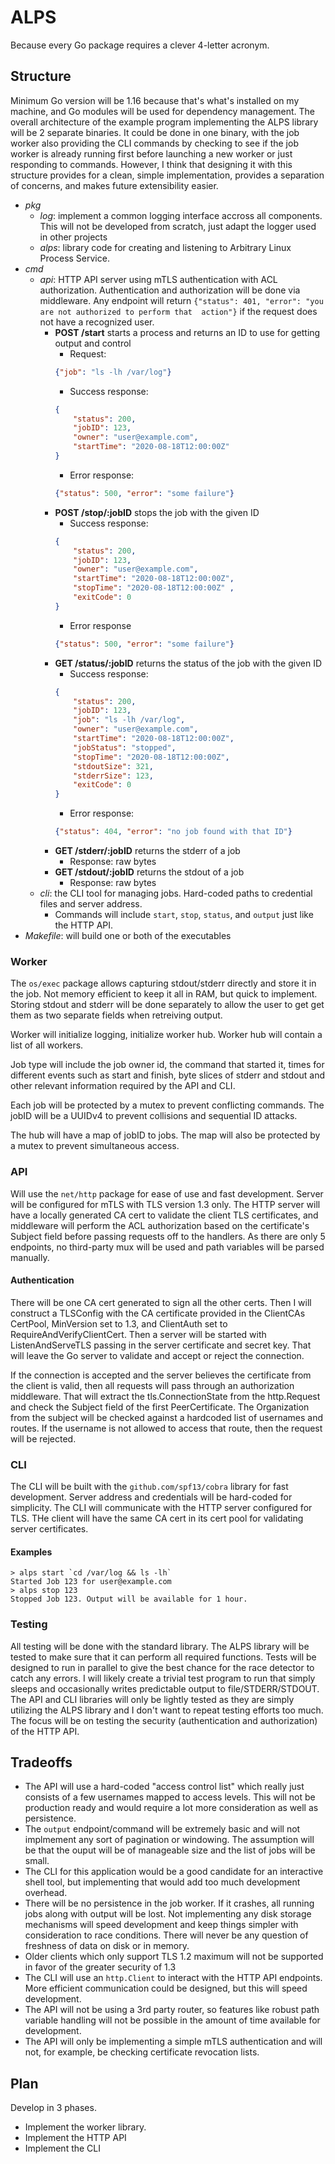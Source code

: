 # ALPS
Because every Go package requires a clever 4-letter acronym.

## Structure
Minimum Go version will be 1.16 because that's what's installed on my machine, and Go modules will be used for dependency 
management. The overall architecture of the example program implementing the ALPS library will be 2 separate 
binaries. It could be done in one binary, with the job worker also providing the CLI commands by checking to see if the 
job worker is already running first before launching a new worker or just responding to commands. However, I think that 
designing it with this structure provides for a clean, simple implementation, provides a separation of concerns, and 
makes future extensibility easier. 

- *pkg*
    - *log*: implement a common logging interface accross all components. This will not be developed from scratch,
    just adapt the logger used in other projects
    - *alps*: library code for creating and listening to Arbitrary Linux Process Service.
- *cmd*
    - *api*: HTTP API server using mTLS authentication with ACL authorization.  Authentication and authorization will be 
    done via middleware. Any endpoint will return `{"status": 401, "error": "you are not authorized to perform that 
    action"}` if the request does not have a recognized user.
        - **POST /start** starts a process and returns an ID to use for getting output and control
            - Request: 
            ```json
            {"job": "ls -lh /var/log"}
            ```
            - Success response: 
            ```json
            {
                "status": 200, 
                "jobID": 123, 
                "owner": "user@example.com",
                "startTime": "2020-08-18T12:00:00Z" 
            }
            ``` 
            - Error response: 
            ```json
            {"status": 500, "error": "some failure"}
            ```
        - **POST /stop/:jobID** stops the job with the given ID
            - Success response: 
            ```json
            {
                "status": 200, 
                "jobID": 123, 
                "owner": "user@example.com",
                "startTime": "2020-08-18T12:00:00Z", 
                "stopTime": "2020-08-18T12:00:00Z" ,
                "exitCode": 0
            }
            ```
            - Error response 
            ```json
            {"status": 500, "error": "some failure"}
            ```
        - **GET /status/:jobID** returns the status of the job with the given ID
            - Success response:
            ```json
            {
                "status": 200, 
                "jobID": 123, 
                "job": "ls -lh /var/log",
                "owner": "user@example.com",
                "startTime": "2020-08-18T12:00:00Z", 
                "jobStatus": "stopped",
                "stopTime": "2020-08-18T12:00:00Z",
                "stdoutSize": 321,
                "stderrSize": 123,
                "exitCode": 0
            }
            ```
            - Error response: 
            ```json
            {"status": 404, "error": "no job found with that ID"}
            ```
        - **GET /stderr/:jobID** returns the stderr of a job
            - Response: raw bytes
        - **GET /stdout/:jobID** returns the stdout of a job
            - Response: raw bytes 
    - *cli*: the CLI tool for managing jobs. Hard-coded paths to credential files and server address.
        - Commands will include `start`, `stop`, `status`, and `output` just like the HTTP API.
- *Makefile*: will build one or both of the executables


### Worker
The `os/exec` package allows capturing stdout/stderr directly and store it in the job. Not memory efficient to keep it 
all in RAM, but quick to implement. Storing stdout and stderr will be done separately to allow the user to get get 
them as two separate fields when retreiving output.

Worker will initialize logging, initialize worker hub. Worker hub will contain a list of all workers.

Job type will include the job owner id, the command that started it, times for different events such as start 
and finish, byte slices of stderr and stdout and other relevant information required by the API and CLI. 

Each job will be protected by a mutex to prevent conflicting commands. The jobID will be a UUIDv4 to prevent collisions 
and sequential ID attacks.

The hub will have a map of jobID to jobs. The map will also be protected by a mutex to prevent simultaneous access.

### API
Will use the `net/http` package for ease of use and fast development. Server will be configured for mTLS with TLS
version 1.3 only. The HTTP server will have a locally generated CA cert to validate the client TLS certificates, and 
middleware will perform the ACL authorization based on the certificate's Subject field before passing requests off to the 
handlers. As there are only 5 endpoints, no third-party mux will be used and path variables will be parsed manually.

#### Authentication
There will be one CA cert generated to sign all the other certs.
Then I will construct a TLSConfig with the CA certificate provided in the ClientCAs CertPool, MinVersion set to 1.3, 
and ClientAuth set to RequireAndVerifyClientCert. Then a server will be started with ListenAndServeTLS passing in the 
server certificate and secret key. That will leave the Go server to validate and accept or reject the connection.

If the connection is accepted and the server believes the certificate from the client is valid, then all requests will 
pass through an authorization middleware. That will extract the tls.ConnectionState from the http.Request and check the 
Subject field of the first PeerCertificate. The Organization from the subject will be checked against a hardcoded list 
of usernames and routes. If the username is not allowed to access that route, then the request will be rejected.

### CLI
The CLI will be built with the `github.com/spf13/cobra` library for fast development. Server address and credentials 
will be hard-coded for simplicity. The CLI will communicate with the HTTP server configured for TLS. THe client will
have the same CA cert in its cert pool for validating server certificates.

#### Examples
```
> alps start `cd /var/log && ls -lh`
Started Job 123 for user@example.com
> alps stop 123
Stopped Job 123. Output will be available for 1 hour.
```

### Testing
All testing will be done with the standard library. The ALPS library will be tested to make sure that it can perform all 
required functions. Tests will be designed to run in parallel to give the best chance for the race detector to catch any
errors. I will likely create a trivial test program to run that simply sleeps and occasionally writes predictable output
to file/STDERR/STDOUT. The API and CLI libraries will only be lightly tested as they are simply utilizing the ALPS 
library and I don't want to repeat testing efforts too much. The focus will be on testing the security (authentication 
and authorization) of the HTTP API.

## Tradeoffs
- The API will use a hard-coded "access control list" which really just consists of a few usernames mapped to access
levels. This will not be production ready and would require a lot more consideration as well as persistence.
- The `output` endpoint/command will be extremely basic and will not implmement any sort of pagination or windowing. 
The assumption will be that the ouput will be of manageable size and the list of jobs will be small.
- The CLI for this application would be a good candidate for an interactive shell tool, but implementing that would
add too much development overhead.
- There will be no persistence in the job worker. If it crashes, all running jobs along with output will be lost.
Not implementing any disk storage mechanisms will speed development and keep things simpler with consideration to 
race conditions. There will never be any question of freshness of data on disk or in memory.
- Older clients which only support TLS 1.2 maximum will not be supported in favor of the greater security of 1.3
- The CLI will use an  `http.Client` to interact with the HTTP API endpoints. More efficient communication could
be designed, but this will speed development.
- The API will not be using a 3rd party router, so features like robust path variable handling will not be possible in
the amount of time available for development.
- The API will only be implementing a simple mTLS authentication and will not, for example, be checking certificate
revocation lists.


## Plan
Develop in 3 phases. 
- Implement the worker library.
- Implement the HTTP API
- Implement the CLI